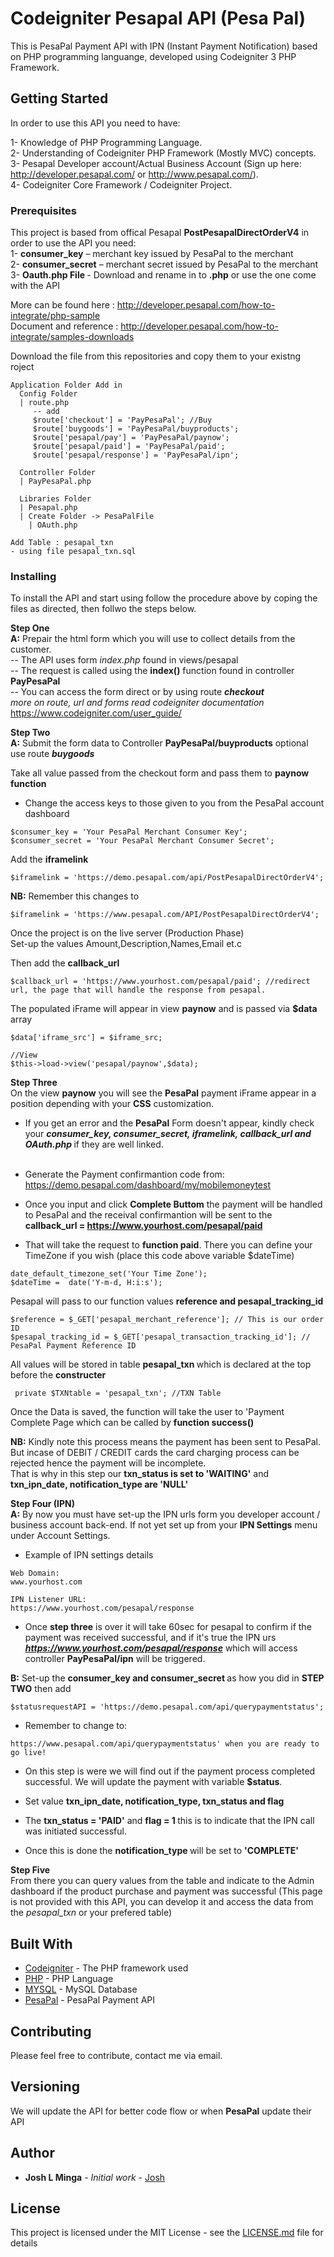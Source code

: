 # Codeigniter Pesapal API (Pesa Pal)

This is PesaPal Payment API with IPN (Instant Payment Notification) based on PHP programming languange, developed using Codeigniter 3 PHP Framework.  

## Getting Started
In order to use this API you need to have:

1- Knowledge of PHP Programming Language. <br />
2- Understanding of Codeigniter PHP Framework (Mostly MVC) concepts. <br />
3- Pesapal Developer account/Actual Business Account (Sign up here:  http://developer.pesapal.com/ or http://www.pesapal.com/). <br />
4- Codeigniter Core Framework / Codeigniter Project. <br />

### Prerequisites

This project is based from offical Pesapal <b>PostPesapalDirectOrderV4</b> in order to use the API you need: <br>
1- <b>consumer_key</b> – merchant key issued by PesaPal to the merchant <br />
2- <b>consumer_secret</b> – merchant secret issued by PesaPal to the merchant <br />
3- <b>Oauth.php File </b> - Download and rename in to <b>.php</b> or use the one come with the API

More can be found here : http://developer.pesapal.com/how-to-integrate/php-sample <br />
Document and reference : http://developer.pesapal.com/how-to-integrate/samples-downloads <br />

Download the file from this repositories and copy them to your existng roject

```
Application Folder Add in
  Config Folder
  | route.php 
     -- add
     $route['checkout'] = 'PayPesaPal'; //Buy
     $route['buygoods'] = 'PayPesaPal/buyproducts';
     $route['pesapal/pay'] = 'PayPesaPal/paynow';
     $route['pesapal/paid'] = 'PayPesaPal/paid';
     $route['pesapal/response'] = 'PayPesaPal/ipn';

  Controller Folder
  | PayPesaPal.php

  Libraries Folder
  | Pesapal.php
  | Create Folder -> PesaPalFile
    | OAuth.php

Add Table : pesapal_txn 
- using file pesapal_txn.sql

```

### Installing

To install the API and start using follow the procedure above by coping the files as directed, then follwo the steps below. <br />

<b>Step One</b><br />
<b>A:</b> Prepair the html form which you will use to collect details from the customer. <br />
-- The API uses form <i>index.php</i> found in views/pesapal <br /> 
-- The request is called using the <b>index()</b> function found in controller <b>PayPesaPal</b> <br />
-- You can access the form direct or by using route <b><i>checkout</i></b> <br />
<i> more on route, url and forms read codeigniter documentation </i> https://www.codeigniter.com/user_guide/  <br />

<b>Step Two</b><br />
<b>A:</b> Submit the form data to Controller <b>PayPesaPal/buyproducts</b> optional use route <b><i>buygoods</i></b> <br />
 
Take all value passed from the checkout form and pass them to <b>paynow function</b> <br />
- Change the access keys to those given to you from the PesaPal account dashboard<br />
```
$consumer_key = 'Your PesaPal Merchant Consumer Key'; 
$consumer_secret = 'Your PesaPal Merchant Consumer Secret';
```
Add the <b>iframelink</b>
```
$iframelink = 'https://demo.pesapal.com/api/PostPesapalDirectOrderV4';
```
<b>NB:</b> Remember this changes to 
```
$iframelink = 'https://www.pesapal.com/API/PostPesapalDirectOrderV4';
```
Once the project is on the live server (Production Phase) <br />
Set-up the values Amount,Description,Names,Email et.c <br />

Then add the <b>callback_url</b> 
```
$callback_url = 'https://www.yourhost.com/pesapal/paid'; //redirect url, the page that will handle the response from pesapal.
```

The populated iFrame will appear in view <b>paynow</b> and is passed via <b>$data</b> array
```
$data['iframe_src'] = $iframe_src;

//View
$this->load->view('pesapal/paynow',$data);
```

<b>Step Three</b><br />
On the view <b>paynow</b> you will see the <b>PesaPal</b> payment iFrame appear in a position depending with your <b>CSS</b> customization. <br />
- If you get an error and the <b>PesaPal</b> Form doesn't appear, kindly check your <b><i>consumer_key, consumer_secret, iframelink, callback_url and OAuth.php </i></b> if they are well linked. <br /> <br />

- Generate the Payment confirmantion code from: https://demo.pesapal.com/dashboard/my/mobilemoneytest <br />
- Once you input and click <b>Complete Buttom</b> the payment will be handled to PesaPal and the receival confirmantion will be sent to the <b>callback_url = https://www.yourhost.com/pesapal/paid</b> <br />
- That will take the request to <b>function paid</b>. There you can define your TimeZone if you wish (place this code above variable $dateTime) <br />
```
date_default_timezone_set('Your Time Zone');
$dateTime =  date('Y-m-d, H:i:s');
```
Pesapal will pass to our function values <b> reference and pesapal_tracking_id </b> <br />
```
$reference = $_GET['pesapal_merchant_reference']; // This is our order ID
$pesapal_tracking_id = $_GET['pesapal_transaction_tracking_id']; // PesaPal Payment Reference ID
```

All values will be stored in table <b> pesapal_txn </b> which is declared at the top before the <b>constructer</b>
```
 private $TXNtable = 'pesapal_txn'; //TXN Table
```

Once the Data is saved, the function will take the user to 'Payment Complete Page which can be called by <b>function success() </b> <br />

<b>NB:</b> Kindly note this process means the payment has been sent to PesaPal. But incase of DEBIT / CREDIT cards the card charging process can be rejected hence the payment will be incomplete. <br />
That is why in this step our <b>txn_status is set to 'WAITING'</b> and <b>txn_ipn_date, notification_type are 'NULL'</b> <br />

<b>Step Four (IPN)</b><br />
<b>A:</b> By now you must have set-up the IPN urls form you developer account / business account back-end. If not yet set up from your <b> IPN Settings</b> menu under Account Settings. <br />

- Example of IPN settings details
```
Web Domain:
www.yourhost.com

IPN Listener URL:
https://www.yourhost.com/pesapal/response
```
- Once <b>step three</b> is over it will take 60sec for pesapal to confirm if the payment was received successful, and if it's true the IPN urs <b><i>https://www.yourhost.com/pesapal/response</i></b> which will access controller <b>PayPesaPal/ipn</b> will be triggered.

<b>B:</b> Set-up the <b>consumer_key and consumer_secret </b> as how you did in <b>STEP TWO</b> then add
```
$statusrequestAPI = 'https://demo.pesapal.com/api/querypaymentstatus';
```
- Remember to change to:
```
https://www.pesapal.com/api/querypaymentstatus' when you are ready to go live!
```

- On this step is were we will find out if the payment process completed successful. We will update the payment with variable <b>$status</b>. <br />

- Set value <b>txn_ipn_date, notification_type, txn_status and flag </b> <br />
- The <b>txn_status = 'PAID'</b> and <b> flag = 1 </b> this is to indicate that the IPN call was initiated successful. <br />
- Once this is done the <b> notification_type </b> will be set to <b>'COMPLETE'</b>

<b>Step Five</b><br />
From there you can query values from the table and indicate to the Admin dashboard if the product purchase and payment was successful (This page is not provided with this API, you can develop it and access the data from the <i>pesapal_txn</i> or your prefered table)


## Built With

* [Codeigniter](https://codeigniter.com/) - The PHP framework used
* [PHP](http://php.net/) - PHP Language
* [MYSQL](https://www.mysql.com/) - MySQL Database
* [PesaPal](https://pesapal.com/) - PesaPal Payment API

## Contributing

Please feel free to contribute, contact me via email.

## Versioning

We will update the API for better code flow or when <b>PesaPal</b> update their API 

## Author

* **Josh L Minga** - *Initial work* - [Josh](https://github.com/joshlminga)


## License

This project is licensed under the MIT License - see the [LICENSE.md](LICENSE.md) file for details

